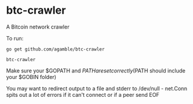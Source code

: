 # btc-crawler
A Bitcoin network crawler

To run:

    go get github.com/agamble/btc-crawler
    
    btc-crawler
    
Make sure your $GOPATH and $PATH are set correctly ($PATH should include your $GOBIN folder)

You may want to redirect output to a file and stderr to /dev/null - net.Conn spits out a lot of errors if it can't connect or if a peer send EOF
